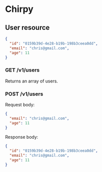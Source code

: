 # Chirpy

## User resource

```json
{
  "id": "0159b39d-4e28-b19b-198b3ceea0dd",
  "email": "chris@gmail.com",
  "age": 11
}
```

### GET /v1/users

Returns an array of users.

### POST /v1/users

Request body:

```json
{
  "email": "chris@gmail.com",
  "age": 11
}
```

Response body:

```json
{
  "id": "0159b39d-4e28-b19b-198b3ceea0dd",
  "email": "chris@gmail.com",
  "age": 11
}
```
